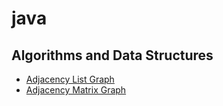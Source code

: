 # java

## Algorithms and Data Structures

- [Adjacency List Graph](./src/com/algo/fun/ALGraph.java)
- [Adjacency Matrix Graph](./src/com/algo/fun/AMGraph.java)

